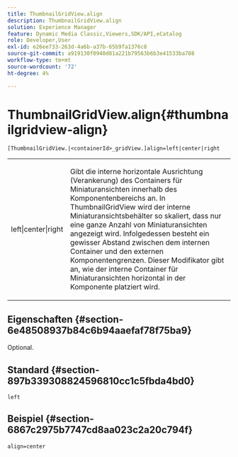 ```yaml
---
title: ThumbnailGridView.align
description: ThumbnailGridView.align
solution: Experience Manager
feature: Dynamic Media Classic,Viewers,SDK/API,eCatalog
role: Developer,User
exl-id: e26ee733-263d-4a6b-a37b-65b9fa1376c8
source-git-commit: a919130f0940d81a221b79563b6b3e41533ba788
workflow-type: tm+mt
source-wordcount: '72'
ht-degree: 4%

---
```


# ThumbnailGridView.align{#thumbnailgridview-align}

`[ThumbnailGridView.|<containerId>_gridView.]align=left|center|right`

<table id="table_95890560230C48BBB03A8082F56382CA"> 
 <tbody> 
  <tr> 
   <td> <p> <span class="codeph"> left|center|right</span> </p> </td> 
   <td> <p> Gibt die interne horizontale Ausrichtung (Verankerung) des Containers für Miniaturansichten innerhalb des Komponentenbereichs an. In ThumbnailGridView wird der interne Miniaturansichtsbehälter so skaliert, dass nur eine ganze Anzahl von Miniaturansichten angezeigt wird. Infolgedessen besteht ein gewisser Abstand zwischen dem internen Container und den externen Komponentengrenzen. Dieser Modifikator gibt an, wie der interne Container für Miniaturansichten horizontal in der Komponente platziert wird. </p> </td> 
  </tr> 
 </tbody> 
</table>

## Eigenschaften {#section-6e48508937b84c6b94aaefaf78f75ba9}

Optional.

## Standard {#section-897b339308824596810cc1c5fbda4bd0}

`left`

## Beispiel {#section-6867c2975b7747cd8aa023c2a20c794f}

`align=center`
